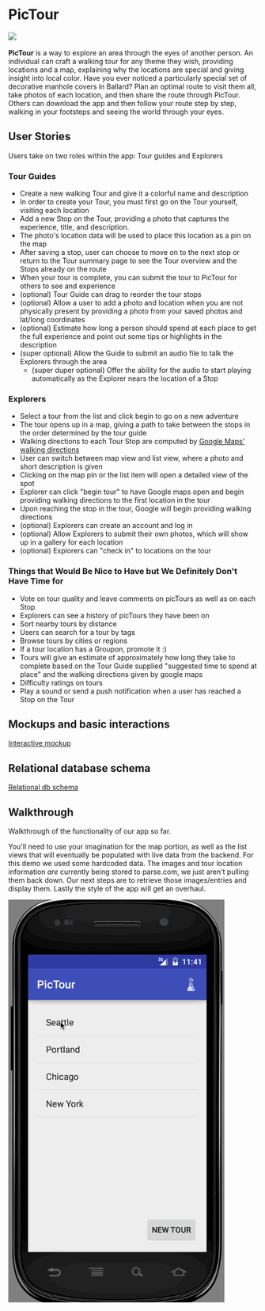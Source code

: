 # PicTour

<p align:center>
<img src="https://cloud.githubusercontent.com/assets/161639/11292132/904bce18-8efe-11e5-8bf6-6065eda54938.png">
</p>

**PicTour** is a way to explore an area through the eyes of another person. An individual can craft a walking tour for any theme they wish, providing locations and a map, explaining why the locations are special and giving insight into local color. Have you ever noticed a particularly special set of decorative manhole covers in Ballard? Plan an optimal route to visit them all, take photos of each location, and then share the route through PicTour. Others can download the app and then follow your route step by step, walking in your footsteps and seeing the world through your eyes.

## User Stories

Users take on two roles within the app: Tour guides and Explorers

### Tour Guides

* Create a new walking Tour and give it a colorful name and description
* In order to create your Tour, you must first go on the Tour yourself, visiting each location
* Add a new Stop on the Tour, providing a photo that captures the experience, title, and description.
* The photo's location data will be used to place this location as a pin on the map
* After saving a stop, user can choose to move on to the next stop or return to the Tour summary page to see the Tour overview and the Stops already on the route
* When your tour is complete, you can submit the tour to PicTour for others to see and experience
* (optional) Tour Guide can drag to reorder the tour stops
* (optional) Allow a user to add a photo and location when you are not physically present by providing a photo from your saved photos and lat/long coordinates
* (optional) Estimate how long a person should spend at each place to get the full experience and point out some tips or highlights in the description
* (super optional) Allow the Guide to submit an audio file to talk the Explorers through the area
  * (super duper optional) Offer the ability for the audio to start playing automatically as the Explorer nears the location of a Stop

### Explorers

* Select a tour from the list and click begin to go on a new adventure
* The tour opens up in a map, giving a path to take between the stops in the order determined by the tour guide
* Walking directions to each Tour Stop are computed by [Google Maps' walking directions](https://developers.google.com/maps/documentation/directions/?hl=en)
* User can switch between map view and list view, where a photo and short description is given
* Clicking on the map pin or the list item will open a detailed view of the spot
* Explorer can click "begin tour" to have Google maps open and begin providing walking directions to the first location in the tour
* Upon reaching the stop in the tour, Google will begin providing walking directions 
* (optional) Explorers can create an account and log in
* (optional) Allow Explorers to submit their own photos, which will show up in a gallery for each location
* (optional) Explorers can "check in" to locations on the tour

### Things that Would Be Nice to Have but We Definitely Don't Have Time for
* Vote on tour quality and leave comments on picTours as well as on each Stop
* Explorers can see a history of picTours they have been on
* Sort nearby tours by distance
* Users can search for a tour by tags
* Browse tours by cities or regions
* If a tour location has a Groupon, promote it :)
* Tours will give an estimate of approximately how long they take to complete based on the Tour Guide supplied "suggested time to spend at place" and the walking directions given by google maps
* Difficulty ratings on tours
* Play a sound or send a push notification when a user has reached a Stop on the Tour

## Mockups and basic interactions

[Interactive mockup](https://www.fluidui.com:443/editor/live/preview/p_Llo6CBk71dl34aegf4O0yK1vT12i5rzy)

## Relational database schema

[Relational db schema](schema.md)

## Walkthrough

Walkthrough of the functionality of our app so far.

You'll need to use your imagination for the map portion, as well as the list views that will eventually be populated with live data from the backend. For this demo we used some hardcoded data. The images and tour location information *are* currently being stored to parse.com, we just aren't pulling them back down. Our next steps are to retrieve those images/entries and display them. Lastly the style of the app will get an overhaul.

![Video Walkthrough](walkthrough.gif)
